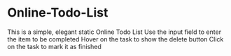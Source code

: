 # Online-Todo-List
This is a simple, elegant static Online Todo List
Use the input field to enter the item to be completed
Hover on the task to show the delete button
Click on the task to mark it as finished
